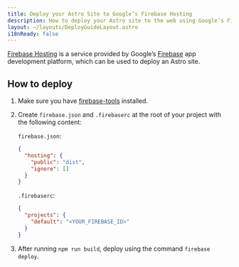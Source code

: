 ```yaml
---
title: Deploy your Astro Site to Google’s Firebase Hosting
description: How to deploy your Astro site to the web using Google’s Firebase Hosting.
layout: ~/layouts/DeployGuideLayout.astro
i18nReady: false
---
```


[Firebase Hosting](https://firebase.google.com/products/hosting) is a service provided by Google’s [Firebase](https://firebase.google.com/) app development platform, which can be used to deploy an Astro site.

## How to deploy

1. Make sure you have [firebase-tools](https://www.npmjs.com/package/firebase-tools) installed.

2. Create `firebase.json` and `.firebaserc` at the root of your project with the following content:

   `firebase.json`:

   ```json
   {
     "hosting": {
       "public": "dist",
       "ignore": []
     }
   }
   ```

   `.firebaserc`:

   ```json
   {
     "projects": {
       "default": "<YOUR_FIREBASE_ID>"
     }
   }
   ```

3. After running `npm run build`, deploy using the command `firebase deploy`.
